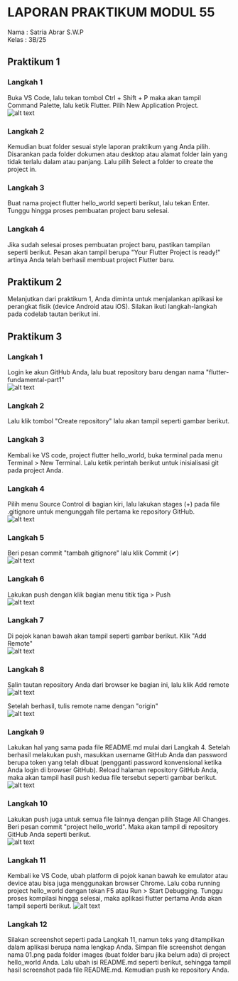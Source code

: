 # LAPORAN PRAKTIKUM MODUL 55

Nama : Satria Abrar S.W.P <br>
Kelas : 3B/25

## Praktikum 1

### Langkah 1
Buka VS Code, lalu tekan tombol Ctrl + Shift + P maka akan tampil Command Palette, lalu ketik Flutter. Pilih New Application Project.<br>
![alt text](image-35.png)

### Langkah 2
Kemudian buat folder sesuai style laporan praktikum yang Anda pilih. Disarankan pada folder dokumen atau desktop atau alamat folder lain yang tidak terlalu dalam atau panjang. Lalu pilih Select a folder to create the project in.

### Langkah 3
Buat nama project flutter hello_world seperti berikut, lalu tekan Enter. Tunggu hingga proses pembuatan project baru selesai.

### Langkah 4
Jika sudah selesai proses pembuatan project baru, pastikan tampilan seperti berikut. Pesan akan tampil berupa "Your Flutter Project is ready!" artinya Anda telah berhasil membuat project Flutter baru.

## Praktikum 2

Melanjutkan dari praktikum 1, Anda diminta untuk menjalankan aplikasi ke perangkat fisik (device Android atau iOS). Silakan ikuti langkah-langkah pada codelab tautan berikut ini.

## Praktikum 3

### Langkah 1
Login ke akun GitHub Anda, lalu buat repository baru dengan nama "flutter-fundamental-part1"<br>
![alt text](image-36.png)

### Langkah 2
Lalu klik tombol "Create repository" lalu akan tampil seperti gambar berikut.

### Langkah 3
Kembali ke VS code, project flutter hello_world, buka terminal pada menu Terminal > New Terminal. Lalu ketik perintah berikut untuk inisialisasi git pada project Anda.

### Langkah 4
Pilih menu Source Control di bagian kiri, lalu lakukan stages (+) pada file .gitignore untuk mengunggah file pertama ke repository GitHub.<br>
![alt text](image-37.png)

### Langkah 5
Beri pesan commit "tambah gitignore" lalu klik Commit (✔)<br>
![alt text](image-38.png)

### Langkah 6
Lakukan push dengan klik bagian menu titik tiga > Push<br>
![alt text](image-39.png)

### Langkah 7
Di pojok kanan bawah akan tampil seperti gambar berikut. Klik "Add Remote"<br>
![alt text](image-40.png)

### Langkah 8
Salin tautan repository Anda dari browser ke bagian ini, lalu klik Add remote<br>
![alt text](image-41.png)

Setelah berhasil, tulis remote name dengan "origin"<br>
![alt text](image-42.png)

### Langkah 9
Lakukan hal yang sama pada file README.md mulai dari Langkah 4. Setelah berhasil melakukan push, masukkan username GitHub Anda dan password berupa token yang telah dibuat (pengganti password konvensional ketika Anda login di browser GitHub). Reload halaman repository GitHub Anda, maka akan tampil hasil push kedua file tersebut seperti gambar berikut.<br>
![alt text](image-43.png)

### Langkah 10
Lakukan push juga untuk semua file lainnya dengan pilih Stage All Changes. Beri pesan commit "project hello_world". Maka akan tampil di repository GitHub Anda seperti berikut.<br>
![alt text](image-44.png)

### Langkah 11
Kembali ke VS Code, ubah platform di pojok kanan bawah ke emulator atau device atau bisa juga menggunakan browser Chrome. Lalu coba running project hello_world dengan tekan F5 atau Run > Start Debugging. Tunggu proses kompilasi hingga selesai, maka aplikasi flutter pertama Anda akan tampil seperti berikut.
![alt text](image-45.png)

### Langkah 12
Silakan screenshot seperti pada Langkah 11, namun teks yang ditampilkan dalam aplikasi berupa nama lengkap Anda. Simpan file screenshot dengan nama 01.png pada folder images (buat folder baru jika belum ada) di project hello_world Anda. Lalu ubah isi README.md seperti berikut, sehingga tampil hasil screenshot pada file README.md. Kemudian push ke repository Anda.
